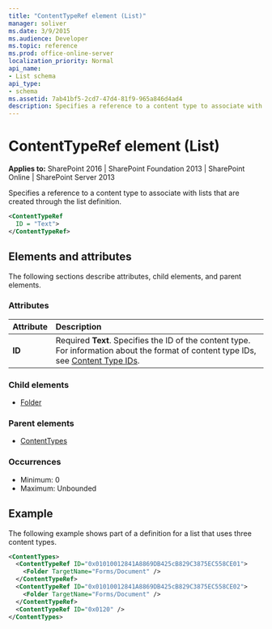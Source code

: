 ```yaml
---
title: "ContentTypeRef element (List)"
manager: soliver
ms.date: 3/9/2015
ms.audience: Developer
ms.topic: reference
ms.prod: office-online-server
localization_priority: Normal
api_name:
- List schema
api_type:
- schema
ms.assetid: 7ab41bf5-2cd7-47d4-81f9-965a846d4ad4
description: Specifies a reference to a content type to associate with lists that are created through the list definition.
---
```


# ContentTypeRef element (List)

**Applies to:** SharePoint 2016 | SharePoint Foundation 2013 | SharePoint Online | SharePoint Server 2013
  
Specifies a reference to a content type to associate with lists that are created through the list definition.
  
```XML
<ContentTypeRef
  ID = "Text">
</ContentTypeRef>
```

## Elements and attributes

The following sections describe attributes, child elements, and parent elements.

### Attributes

|**Attribute**|**Description**|
|:-----|:-----|
|**ID** <br/> |Required **Text**. Specifies the ID of the content type. For information about the format of content type IDs, see [Content Type IDs](https://msdn.microsoft.com/library/81fa8d81-c4f5-4750-8f70-811620fdffcf%28Office.15%29.aspx).  <br/> |
   
### Child elements

- [Folder](folder-element-list.md)
   
### Parent elements

- [ContentTypes](contenttypes-element-list.md)
   
### Occurrences

- Minimum: 0
- Maximum: Unbounded  
   
## Example

The following example shows part of a definition for a list that uses three content types.
  
```XML
<ContentTypes>
  <ContentTypeRef ID="0x01010012841A8869DB425cB829C3875EC558CE01">
    <Folder TargetName="Forms/Document" />
  </ContentTypeRef>
  <ContentTypeRef ID="0x01010012841A8869DB425cB829C3875EC558CE02">
    <Folder TargetName="Forms/Document" />
  </ContentTypeRef>
  <ContentTypeRef ID="0x0120" />
</ContentTypes>
```

<br/>
